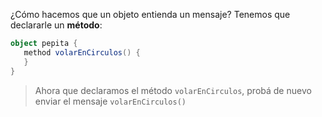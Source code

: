 ¿Cómo hacemos que un objeto entienda un mensaje? Tenemos que declararle un **método**: 

```scala
object pepita {
   method volarEnCirculos() {
   }
}
```

> Ahora que declaramos el método `volarEnCirculos`, probá de nuevo enviar el mensaje `volarEnCirculos()` 